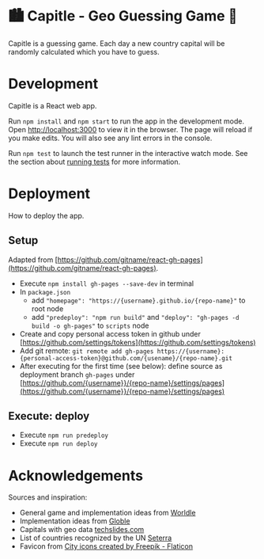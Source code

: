 # 🏙 Capitle - Geo Guessing Game 🎯

Capitle is a guessing game. Each day a new country capital will be randomly calculated which you have to guess.

# Development

Capitle is a React web app.

Run `npm install` and `npm start` to run the app in the development mode. Open [http://localhost:3000](http://localhost:3000) to view it in the browser. The page will reload if you make edits. You will also see any lint errors in the console.

Run `npm test` to launch the test runner in the interactive watch mode. See the section about [running tests](https://facebook.github.io/create-react-app/docs/running-tests) for more information.

# Deployment

How to deploy the app.

## Setup

Adapted from [https://github.com/gitname/react-gh-pages](https://github.com/gitname/react-gh-pages).

- Execute `npm install gh-pages --save-dev` in terminal
- In `package.json` 
  - add `"homepage": "https://{username}.github.io/{repo-name}"` to root node
  - add `"predeploy": "npm run build"` and `"deploy": "gh-pages -d build -o gh-pages"` to `scripts` node
- Create and copy personal access token in github under [https://github.com/settings/tokens](https://github.com/settings/tokens)
- Add git remote: `git remote add gh-pages https://{username}:{personal-access-token}@github.com/{usename}/{repo-name}.git`
- After executing for the first time (see below): define source as deployment branch `gh-pages` under [https://github.com/{username}}/{repo-name}/settings/pages](https://github.com/{username}}/{repo-name}/settings/pages)

## Execute: deploy

- Execute `npm run predeploy`
- Execute `npm run deploy`

# Acknowledgements

Sources and inspiration:

- General game and implementation ideas from [Worldle](https://github.com/teuteuf/worldle/)
- Implementation ideas from [Globle](https://github.com/the-abe-train)
- Capitals with geo data [techslides.com](http://techslides.com/list-of-countries-and-capitals)
- List of countries recognized by the UN [Seterra](https://www.geoguessr.com/seterra/en/vgp/3356)
- Favicon from [City icons created by Freepik - Flaticon](https://www.flaticon.com/free-icons/city)
